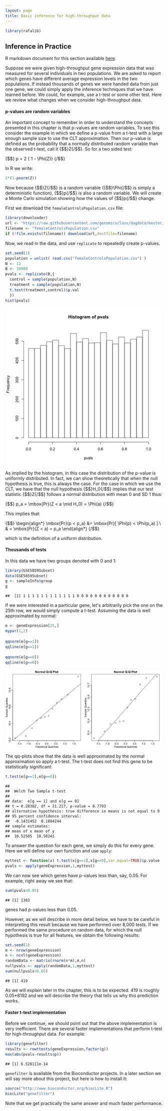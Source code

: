 ```yaml
---
layout: page
title: Basic inference for high-throughput data
---
```





```r
library(rafalib)
```


## Inference in Practice

R markdown document for this section available [here](https://github.com/genomicsclass/labs/tree/master/course3/inference_for_highthroughput.Rmd).

Suppose we were given high-throughput gene expression data that was measured for several individuals in two populations. We are asked to report which genes have different average expression levels in the two populations. If instead thousands of genes we were handed data from just one gene, we could simply apply the inference techniques that we have learned before. We could, for example, use a t-test or some other test. Here we review what changes when we consider high-throughput data.

#### p-values are random variables

An important concept to remember in order to understand the concepts presented in this chapter is that p-values are random variables. To see this  consider the example in which we define a p-value from a t-test with a large enough sample size to use the CLT approximation. Then our p-value is defined as the probability that a normally distributed random variable than the observed t-test, call it {$$}Z{/$$}. So for a two sided test: 

{$$}
p = 2 \{ 1 - \Phi(Z)\}
{/$$}

In R we write:

```r
2*(1-pnorm(Z))
```

Now because {$$}Z{/$$} is a random variable ({$$}\Phi{/$$} is simply a deterministic
function), {$$}p{/$$} is also a random variable. We will create a Monte Carlo
simulation showing how the values of {$$}p{/$$} change.

First we download the `femaleControlsPopulation.csv` file:


```r
library(downloader)
url <- "https://raw.githubusercontent.com/genomicsclass/dagdata/master/inst/extdata/femaleControlsPopulation.csv"
filename <- "femaleControlsPopulation.csv"
if (!file.exists(filename)) download(url,destfile=filename)
```

Now, we read in the data, and use `replicate` to repeatedly create p-values.


```r
set.seed(1)
population = unlist( read.csv("femaleControlsPopulation.csv") )
N <- 12
B <- 10000
pvals <- replicate(B,{
  control = sample(population,N)
  treatment = sample(population,N)
  t.test(treatment,control)$p.val 
  })
hist(pvals)
```

![P-value histogram for 10,000 tests in which null hypothesis is true.](images/R/inference_for_highthroughput-tmp-pvalue_hist-1.png) 

As implied by the histogram, in this case the distribution of the p-value is uniformly distributed. In fact, we can show theoretically that when the null hypothesis is true, this is always the case. For the case in which we use the CLT, we have that the null hypothesis {$$}H_0{/$$} implies that our test statistic {$$}Z{/$$}  follows a normal distribution with mean 0 and SD 1 thus:

{$$}
p_a = \mbox{Pr}(Z < a \mid H_0) = \Phi(a)
{/$$}

This implies that:

{$$}
\begin{align*}
\mbox{Pr}(p < p_a) &= \mbox{Pr}[ \Phi(p) < \Phi(p_a) ] \\
  & = \mbox{Pr}(Z < a) = p_a
\end{align*}
{/$$}

which is the definition of a uniform distribution.

#### Thousands of tests

In this data we have two groups denoted with 0 and 1:

```r
library(GSE5859Subset)
data(GSE5859Subset)
g <- sampleInfo$group
g
```

```
##  [1] 1 1 1 1 1 1 1 1 1 1 1 1 0 0 0 0 0 0 0 0 0 0 0 0
```

If we were interested in a particular gene, let's arbitrarily pick the one on the 25th row, we would simply compute a t-test. Assuming the data is well approximated by normal:


```r
e <- geneExpression[25,]
mypar(1,2)

qqnorm(e[g==1])
qqline(e[g==1])

qqnorm(e[g==0])
qqline(e[g==0])
```

![Normal qq-plots for one gene. Left plot shows first group and right plot shows second group.](images/R/inference_for_highthroughput-tmp-qqplots_for_one_gene-1.png) 

The qq-plots show that the data is well approximated by the normal approximation so apply a t-test. The t-test does not find this gene to be statistically significant:


```r
t.test(e[g==1],e[g==0])
```

```
## 
## 	Welch Two Sample t-test
## 
## data:  e[g == 1] and e[g == 0]
## t = 0.28382, df = 21.217, p-value = 0.7793
## alternative hypothesis: true difference in means is not equal to 0
## 95 percent confidence interval:
##  -0.1431452  0.1884244
## sample estimates:
## mean of x mean of y 
##  10.52505  10.50241
```

To answer the question for each gene, we simply do this for every gene. Here we will define our own function and use `apply`:


```r
myttest <- function(x) t.test(x[g==1],x[g==0],var.equal=TRUE)$p.value
pvals <- apply(geneExpression,1,myttest)
```

We can now see which genes have p-values less than, say, 0.05. For example, right away we see that:


```r
sum(pvals<0.05)
```

```
## [1] 1383
```

genes had p-values less than 0.05.

However, as we will describe in more detail below, we have to be careful in interpreting this result because we have performed over 8,000 tests. If we performed the same procedure on random data, for which the null hypothesis is true for all features, we obtain the following results:


```r
set.seed(1)
m <- nrow(geneExpression)
n <- ncol(geneExpression)
randomData <- matrix(rnorm(n*m),m,n)
nullpvals <- apply(randomData,1,myttest)
sum(nullpvals<0.05)
```

```
## [1] 419
```

As we will explain later in the chapter, this is to be expected. 419 is roughly 0.05*8192 and we will describe the theory that tells us why this prediction works.

#### Faster t-test implementation

Before we continue, we should point out that the above implementation is very inefficient. There are several faster implementations that perform t-test for high-throughput data. For example:


```r
library(genefilter)
results <- rowttests(geneExpression,factor(g))
max(abs(pvals-results$p))
```

```
## [1] 6.528111e-14
```

`genefilter` is available from the Bioconductor projects. In a later section we will say more about this project, but here is how to install it:
 

```r
source("http://www.bioconductor.org/biocLite.R")
biocLite("genefilter")
```

Note that we get practically the same answer and much faster performance.


